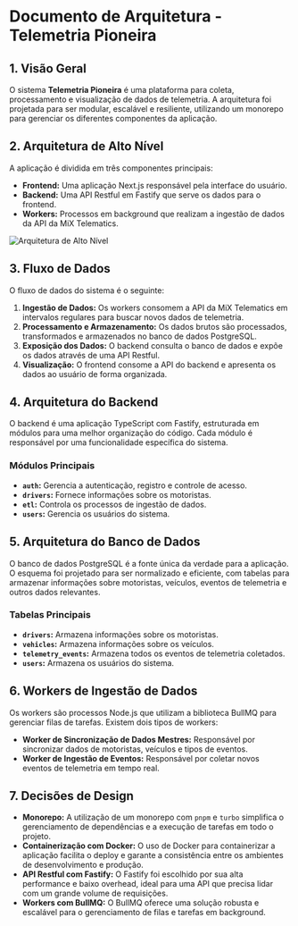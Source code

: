 # Documento de Arquitetura - Telemetria Pioneira

## 1. Visão Geral

O sistema **Telemetria Pioneira** é uma plataforma para coleta, processamento e visualização de dados de telemetria. A arquitetura foi projetada para ser modular, escalável e resiliente, utilizando um monorepo para gerenciar os diferentes componentes da aplicação.

## 2. Arquitetura de Alto Nível

A aplicação é dividida em três componentes principais:

- **Frontend:** Uma aplicação Next.js responsável pela interface do usuário.
- **Backend:** Uma API Restful em Fastify que serve os dados para o frontend.
- **Workers:** Processos em background que realizam a ingestão de dados da API da MiX Telematics.

![Arquitetura de Alto Nível](https://i.imgur.com/9v4Y4Gk.png)

## 3. Fluxo de Dados

O fluxo de dados do sistema é o seguinte:

1.  **Ingestão de Dados:** Os workers consomem a API da MiX Telematics em intervalos regulares para buscar novos dados de telemetria.
2.  **Processamento e Armazenamento:** Os dados brutos são processados, transformados e armazenados no banco de dados PostgreSQL.
3.  **Exposição dos Dados:** O backend consulta o banco de dados e expõe os dados através de uma API Restful.
4.  **Visualização:** O frontend consome a API do backend e apresenta os dados ao usuário de forma organizada.

## 4. Arquitetura do Backend

O backend é uma aplicação TypeScript com Fastify, estruturada em módulos para uma melhor organização do código. Cada módulo é responsável por uma funcionalidade específica do sistema.

### Módulos Principais

- **`auth`:** Gerencia a autenticação, registro e controle de acesso.
- **`drivers`:** Fornece informações sobre os motoristas.
- **`etl`:** Controla os processos de ingestão de dados.
- **`users`:** Gerencia os usuários do sistema.

## 5. Arquitetura do Banco de Dados

O banco de dados PostgreSQL é a fonte única da verdade para a aplicação. O esquema foi projetado para ser normalizado e eficiente, com tabelas para armazenar informações sobre motoristas, veículos, eventos de telemetria e outros dados relevantes.

### Tabelas Principais

- **`drivers`:** Armazena informações sobre os motoristas.
- **`vehicles`:** Armazena informações sobre os veículos.
- **`telemetry_events`:** Armazena todos os eventos de telemetria coletados.
- **`users`:** Armazena os usuários do sistema.

## 6. Workers de Ingestão de Dados

Os workers são processos Node.js que utilizam a biblioteca BullMQ para gerenciar filas de tarefas. Existem dois tipos de workers:

- **Worker de Sincronização de Dados Mestres:** Responsável por sincronizar dados de motoristas, veículos e tipos de eventos.
- **Worker de Ingestão de Eventos:** Responsável por coletar novos eventos de telemetria em tempo real.

## 7. Decisões de Design

- **Monorepo:** A utilização de um monorepo com `pnpm` e `turbo` simplifica o gerenciamento de dependências e a execução de tarefas em todo o projeto.
- **Containerização com Docker:** O uso de Docker para containerizar a aplicação facilita o deploy e garante a consistência entre os ambientes de desenvolvimento e produção.
- **API Restful com Fastify:** O Fastify foi escolhido por sua alta performance e baixo overhead, ideal para uma API que precisa lidar com um grande volume de requisições.
- **Workers com BullMQ:** O BullMQ oferece uma solução robusta e escalável para o gerenciamento de filas e tarefas em background.